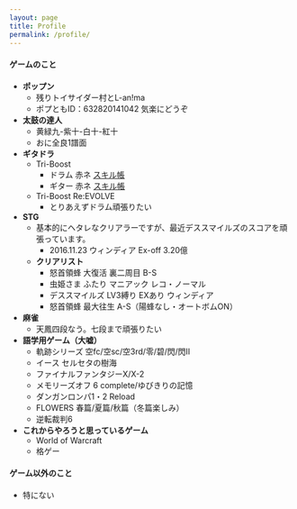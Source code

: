 ```yaml
---
layout: page
title: Profile
permalink: /profile/
---
```


#### **ゲームのこと**
* **ポップン**
  * 残りトイサイダー村とL-an!ma
  * ポプともID：632820141042 気楽にどうぞ
* **太鼓の達人**
  * 黄緑九-紫十-白十-紅十
  * おに全良1譜面
* **ギタドラ**
  * Tri-Boost
    * ドラム 赤ネ [スキル帳](https://gitadora-skill-viewer.herokuapp.com/tb/1/d) <br>
    * ギター 赤ネ [スキル帳](https://gitadora-skill-viewer.herokuapp.com/tb/1/g) <br>
  * Tri-Boost Re:EVOLVE
    * とりあえずドラム頑張りたい
* **STG**
  * 基本的にヘタレなクリアラーですが、最近デススマイルズのスコアを頑張っています。<br>
    * 2016.11.23 ウィンディア Ex-off 3.20億<br>
  * **クリアリスト**
    * 怒首領蜂 大復活 裏二周目 B-S
    * 虫姫さま ふたり マニアック レコ・ノーマル
    * デススマイルズ LV3縛り EXあり ウィンディア
    * 怒首領蜂 最大往生 A-S（陽蜂なし・オートボムON）
* **麻雀**
  * 天鳳四段なう。七段まで頑張りたい
* **語学用ゲーム（大嘘）**
  * 軌跡シリーズ 空fc/空sc/空3rd/零/碧/閃/閃II
  * イース セルセタの樹海
  * ファイナルファンタジーX/X-2
  * メモリーズオフ 6 complete/ゆびきりの記憶
  * ダンガンロンパ1・2 Reload
  * FLOWERS 春篇/夏篇/秋篇（冬篇楽しみ）
  * 逆転裁判6
* **これからやろうと思っているゲーム**
  * World of Warcraft
  * 格ゲー

#### **ゲーム以外のこと**
* 特にない